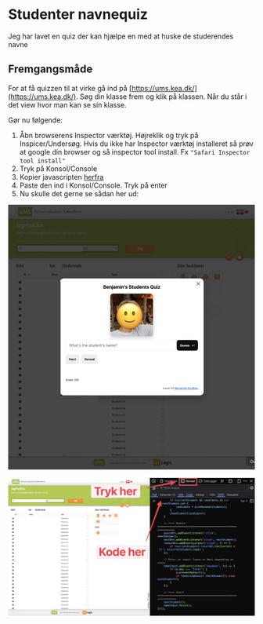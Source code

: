 # Studenter navnequiz

Jeg har lavet en quiz der kan hjælpe en med at huske de studerendes navne



## Fremgangsmåde

For at få quizzen til at virke gå ind på [https://ums.kea.dk/](https://ums.kea.dk/). Søg din klasse frem og klik på klassen. Når du står i det view hvor man kan se sin klasse. 

Gør nu følgende:

1. Åbn browserens Inspector værktøj. Højreklik og tryk på Inspicer/Undersøg. Hvis du ikke har Inspector værktøj installeret så prøv at google din browser og så inspector tool install. Fx `"Safari Inspector tool install"`
2. Tryk på Konsol/Console
3. Kopier javascripten [herfra](https://github.com/behu-kea/student-quiz/blob/main/student-quix.js)
4. Paste den ind i Konsol/Console. Tryk på enter
5. Nu skulle det gerne se sådan her ud:

![Studenter quizzen](assets/CleanShot-2025-09-16-at-08.26.54.png)

![UMS view med javascript i Console](assets/CleanShot-2025-09-16-at-08.58.36.png)
